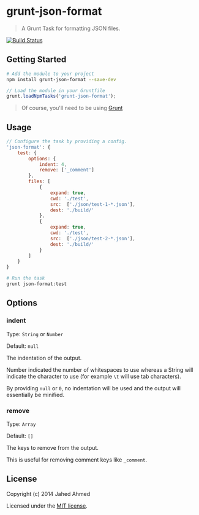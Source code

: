 # grunt-json-format

> A Grunt Task for formatting JSON files.

[![Build Status](https://travis-ci.org/jahed/grunt-json-format.svg?branch=master)](https://travis-ci.org/jahed/grunt-json-format)

## Getting Started

```sh
# Add the module to your project
npm install grunt-json-format --save-dev
```

```js
// Load the module in your Gruntfile
grunt.loadNpmTasks('grunt-json-format');
```

> Of course, you'll need to be using [Grunt](http://gruntjs.com/)

## Usage

```js
// Configure the task by providing a config.
'json-format': {
    test: {
        options: {
            indent: 4,
            remove: ['_comment']
        },
        files: [
            {
                expand: true,
                cwd: './test',
                src:  ['./json/test-1-*.json'],
                dest: './build/'
            },
            {
                expand: true,
                cwd: './test',
                src:  ['./json/test-2-*.json'],
                dest: './build/'
            }
        ]
    }
}
```

```sh
# Run the task
grunt json-format:test
```

## Options

### indent
Type: `String` or `Number`

Default: `null`

The indentation of the output.

Number indicated the number of whitespaces to use whereas a String will indicate
the character to use (for example `\t` will use tab characters).

By providing `null` or `0`, no indentation will be used and the output will
essentially be minified.

### remove
Type: `Array`

Default: `[]`

The keys to remove from the output.

This is useful for removing comment keys like `_comment`.

## License

Copyright (c) 2014 Jahed Ahmed

Licensed under the [MIT license](LICENSE-MIT).
